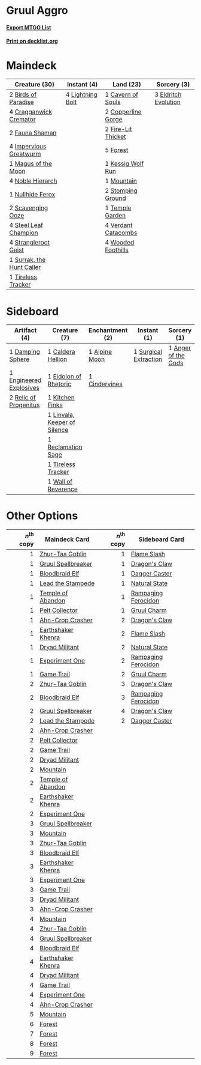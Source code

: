 # Gruul Aggro

#### [Export MTGO List](../collection/Gruul%20Aggro/Gruul%20Aggro.txt)
#### [Print on decklist.org](http://decklist.org/?deckmain=2%09Birds%20of%20Paradise%0A1%09Cavern%20of%20Souls%0A2%09Copperline%20Gorge%0A4%09Cragganwick%20Cremator%0A3%09Eldritch%20Evolution%0A2%09Fauna%20Shaman%0A2%09Fire-Lit%20Thicket%0A5%09Forest%0A4%09Impervious%20Greatwurm%0A1%09Kessig%20Wolf%20Run%0A4%09Lightning%20Bolt%0A1%09Magus%20of%20the%20Moon%0A1%09Mountain%0A4%09Noble%20Hierarch%0A1%09Nullhide%20Ferox%0A2%09Scavenging%20Ooze%0A4%09Steel%20Leaf%20Champion%0A2%09Stomping%20Ground%0A4%09Strangleroot%20Geist%0A1%09Surrak,%20the%20Hunt%20Caller%0A1%09Temple%20Garden%0A1%09Tireless%20Tracker%0A4%09Verdant%20Catacombs%0A4%09Wooded%20Foothills&deckside=1%09Alpine%20Moon%0A1%09Anger%20of%20the%20Gods%0A1%09Caldera%20Hellion%0A1%09Cindervines%0A1%09Damping%20Sphere%0A1%09Eidolon%20of%20Rhetoric%0A1%09Engineered%20Explosives%0A1%09Kitchen%20Finks%0A1%09Linvala,%20Keeper%20of%20Silence%0A1%09Reclamation%20Sage%0A2%09Relic%20of%20Progenitus%0A1%09Surgical%20Extraction%0A1%09Tireless%20Tracker%0A1%09Wall%20of%20Reverence)
# Maindeck

|                                           Creature (30)                                            |                                      Instant (4)                                       |                                          Land (23)                                           |                                          Sorcery (3)                                          |
|----------------------------------------------------------------------------------------------------|----------------------------------------------------------------------------------------|----------------------------------------------------------------------------------------------|-----------------------------------------------------------------------------------------------|
|2 [Birds of Paradise](http://gatherer.wizards.com/Pages/Card/Details.aspx?multiverseid=129906)      |4 [Lightning Bolt](http://gatherer.wizards.com/Pages/Card/Details.aspx?multiverseid=806)|1 [Cavern of Souls](http://gatherer.wizards.com/Pages/Card/Details.aspx?multiverseid=278058)  |3 [Eldritch Evolution](http://gatherer.wizards.com/Pages/Card/Details.aspx?multiverseid=414456)|
|4 [Cragganwick Cremator](http://gatherer.wizards.com/Pages/Card/Details.aspx?multiverseid=159402)   |                                                                                        |2 [Copperline Gorge](http://gatherer.wizards.com/Pages/Card/Details.aspx?multiverseid=209408) |                                                                                               |
|2 [Fauna Shaman](http://gatherer.wizards.com/Pages/Card/Details.aspx?multiverseid=205059)           |                                                                                        |2 [Fire-Lit Thicket](http://gatherer.wizards.com/Pages/Card/Details.aspx?multiverseid=409560) |                                                                                               |
|4 [Impervious Greatwurm](http://gatherer.wizards.com/Pages/Card/Details.aspx?multiverseid=455613)   |                                                                                        |5 [Forest](http://gatherer.wizards.com/Pages/Card/Details.aspx?multiverseid=439860)           |                                                                                               |
|1 [Magus of the Moon](http://gatherer.wizards.com/Pages/Card/Details.aspx?multiverseid=136152)      |                                                                                        |1 [Kessig Wolf Run](http://gatherer.wizards.com/Pages/Card/Details.aspx?multiverseid=233256)  |                                                                                               |
|4 [Noble Hierarch](http://gatherer.wizards.com/Pages/Card/Details.aspx?multiverseid=179434)         |                                                                                        |1 [Mountain](http://gatherer.wizards.com/Pages/Card/Details.aspx?multiverseid=439859)         |                                                                                               |
|1 [Nullhide Ferox](http://gatherer.wizards.com/Pages/Card/Details.aspx?multiverseid=452888)         |                                                                                        |2 [Stomping Ground](http://gatherer.wizards.com/Pages/Card/Details.aspx?multiverseid=405110)  |                                                                                               |
|2 [Scavenging Ooze](http://gatherer.wizards.com/Pages/Card/Details.aspx?multiverseid=420783)        |                                                                                        |1 [Temple Garden](http://gatherer.wizards.com/Pages/Card/Details.aspx?multiverseid=405112)    |                                                                                               |
|4 [Steel Leaf Champion](http://gatherer.wizards.com/Pages/Card/Details.aspx?multiverseid=443070)    |                                                                                        |4 [Verdant Catacombs](http://gatherer.wizards.com/Pages/Card/Details.aspx?multiverseid=405113)|                                                                                               |
|4 [Strangleroot Geist](http://gatherer.wizards.com/Pages/Card/Details.aspx?multiverseid=262671)     |                                                                                        |4 [Wooded Foothills](http://gatherer.wizards.com/Pages/Card/Details.aspx?multiverseid=405116) |                                                                                               |
|1 [Surrak, the Hunt Caller](http://gatherer.wizards.com/Pages/Card/Details.aspx?multiverseid=394721)|                                                                                        |                                                                                              |                                                                                               |
|1 [Tireless Tracker](http://gatherer.wizards.com/Pages/Card/Details.aspx?multiverseid=409997)       |                                                                                        |                                                                                              |                                                                                               |


# Sideboard

|                                          Artifact (4)                                           |                                             Creature (7)                                              |                                    Enchantment (2)                                     |                                          Instant (1)                                           |                                         Sorcery (1)                                          |
|-------------------------------------------------------------------------------------------------|-------------------------------------------------------------------------------------------------------|----------------------------------------------------------------------------------------|------------------------------------------------------------------------------------------------|----------------------------------------------------------------------------------------------|
|1 [Damping Sphere](http://gatherer.wizards.com/Pages/Card/Details.aspx?multiverseid=443101)      |1 [Caldera Hellion](http://gatherer.wizards.com/Pages/Card/Details.aspx?multiverseid=175072)           |1 [Alpine Moon](http://gatherer.wizards.com/Pages/Card/Details.aspx?multiverseid=447264)|1 [Surgical Extraction](http://gatherer.wizards.com/Pages/Card/Details.aspx?multiverseid=397706)|1 [Anger of the Gods](http://gatherer.wizards.com/Pages/Card/Details.aspx?multiverseid=438682)|
|1 [Engineered Explosives](http://gatherer.wizards.com/Pages/Card/Details.aspx?multiverseid=50139)|1 [Eidolon of Rhetoric](http://gatherer.wizards.com/Pages/Card/Details.aspx?multiverseid=380409)       |1 [Cindervines](http://gatherer.wizards.com/Pages/Card/Details.aspx?multiverseid=457305)|                                                                                                |                                                                                              |
|2 [Relic of Progenitus](http://gatherer.wizards.com/Pages/Card/Details.aspx?multiverseid=174824) |1 [Kitchen Finks](http://gatherer.wizards.com/Pages/Card/Details.aspx?multiverseid=370458)             |                                                                                        |                                                                                                |                                                                                              |
|                                                                                                 |1 [Linvala, Keeper of Silence](http://gatherer.wizards.com/Pages/Card/Details.aspx?multiverseid=425838)|                                                                                        |                                                                                                |                                                                                              |
|                                                                                                 |1 [Reclamation Sage](http://gatherer.wizards.com/Pages/Card/Details.aspx?multiverseid=389651)          |                                                                                        |                                                                                                |                                                                                              |
|                                                                                                 |1 [Tireless Tracker](http://gatherer.wizards.com/Pages/Card/Details.aspx?multiverseid=409997)          |                                                                                        |                                                                                                |                                                                                              |
|                                                                                                 |1 [Wall of Reverence](http://gatherer.wizards.com/Pages/Card/Details.aspx?multiverseid=376579)         |                                                                                        |                                                                                                |                                                                                              |


# Other Options

|*n*<sup>th</sup> copy|                                        Maindeck Card                                        |*n*<sup>th</sup> copy|                                        Sideboard Card                                        |
|--------------------:|---------------------------------------------------------------------------------------------|--------------------:|----------------------------------------------------------------------------------------------|
|                    1|[Zhur-Taa Goblin](http://gatherer.wizards.com/Pages/Card/Details.aspx?multiverseid=457359)   |                    1|[Flame Slash](http://gatherer.wizards.com/Pages/Card/Details.aspx?multiverseid=416914)        |
|                    1|[Gruul Spellbreaker](http://gatherer.wizards.com/Pages/Card/Details.aspx?multiverseid=457323)|                    1|[Dragon's Claw](http://gatherer.wizards.com/Pages/Card/Details.aspx?multiverseid=129527)      |
|                    1|[Bloodbraid Elf](http://gatherer.wizards.com/Pages/Card/Details.aspx?multiverseid=185053)    |                    1|[Dagger Caster](http://gatherer.wizards.com/Pages/Card/Details.aspx?multiverseid=457241)      |
|                    1|[Lead the Stampede](http://gatherer.wizards.com/Pages/Card/Details.aspx?multiverseid=382295) |                    1|[Natural State](http://gatherer.wizards.com/Pages/Card/Details.aspx?multiverseid=407646)      |
|                    1|[Temple of Abandon](http://gatherer.wizards.com/Pages/Card/Details.aspx?multiverseid=373711) |                    1|[Rampaging Ferocidon](http://gatherer.wizards.com/Pages/Card/Details.aspx?multiverseid=435308)|
|                    1|[Pelt Collector](http://gatherer.wizards.com/Pages/Card/Details.aspx?multiverseid=452891)    |                    1|[Gruul Charm](http://gatherer.wizards.com/Pages/Card/Details.aspx?multiverseid=366360)        |
|                    1|[Ahn-Crop Crasher](http://gatherer.wizards.com/Pages/Card/Details.aspx?multiverseid=426819)  |                    2|[Dragon's Claw](http://gatherer.wizards.com/Pages/Card/Details.aspx?multiverseid=129527)      |
|                    1|[Earthshaker Khenra](http://gatherer.wizards.com/Pages/Card/Details.aspx?multiverseid=430779)|                    2|[Flame Slash](http://gatherer.wizards.com/Pages/Card/Details.aspx?multiverseid=416914)        |
|                    1|[Dryad Militant](http://gatherer.wizards.com/Pages/Card/Details.aspx?multiverseid=456369)    |                    2|[Natural State](http://gatherer.wizards.com/Pages/Card/Details.aspx?multiverseid=407646)      |
|                    1|[Experiment One](http://gatherer.wizards.com/Pages/Card/Details.aspx?multiverseid=405219)    |                    2|[Rampaging Ferocidon](http://gatherer.wizards.com/Pages/Card/Details.aspx?multiverseid=435308)|
|                    1|[Game Trail](http://gatherer.wizards.com/Pages/Card/Details.aspx?multiverseid=410044)        |                    2|[Gruul Charm](http://gatherer.wizards.com/Pages/Card/Details.aspx?multiverseid=366360)        |
|                    2|[Zhur-Taa Goblin](http://gatherer.wizards.com/Pages/Card/Details.aspx?multiverseid=457359)   |                    3|[Dragon's Claw](http://gatherer.wizards.com/Pages/Card/Details.aspx?multiverseid=129527)      |
|                    2|[Bloodbraid Elf](http://gatherer.wizards.com/Pages/Card/Details.aspx?multiverseid=185053)    |                    3|[Rampaging Ferocidon](http://gatherer.wizards.com/Pages/Card/Details.aspx?multiverseid=435308)|
|                    2|[Gruul Spellbreaker](http://gatherer.wizards.com/Pages/Card/Details.aspx?multiverseid=457323)|                    4|[Dragon's Claw](http://gatherer.wizards.com/Pages/Card/Details.aspx?multiverseid=129527)      |
|                    2|[Lead the Stampede](http://gatherer.wizards.com/Pages/Card/Details.aspx?multiverseid=382295) |                    2|[Dagger Caster](http://gatherer.wizards.com/Pages/Card/Details.aspx?multiverseid=457241)      |
|                    2|[Ahn-Crop Crasher](http://gatherer.wizards.com/Pages/Card/Details.aspx?multiverseid=426819)  |                     |                                                                                              |
|                    2|[Pelt Collector](http://gatherer.wizards.com/Pages/Card/Details.aspx?multiverseid=452891)    |                     |                                                                                              |
|                    2|[Game Trail](http://gatherer.wizards.com/Pages/Card/Details.aspx?multiverseid=410044)        |                     |                                                                                              |
|                    2|[Dryad Militant](http://gatherer.wizards.com/Pages/Card/Details.aspx?multiverseid=456369)    |                     |                                                                                              |
|                    2|[Mountain](http://gatherer.wizards.com/Pages/Card/Details.aspx?multiverseid=439859)          |                     |                                                                                              |
|                    2|[Temple of Abandon](http://gatherer.wizards.com/Pages/Card/Details.aspx?multiverseid=373711) |                     |                                                                                              |
|                    2|[Earthshaker Khenra](http://gatherer.wizards.com/Pages/Card/Details.aspx?multiverseid=430779)|                     |                                                                                              |
|                    2|[Experiment One](http://gatherer.wizards.com/Pages/Card/Details.aspx?multiverseid=405219)    |                     |                                                                                              |
|                    3|[Gruul Spellbreaker](http://gatherer.wizards.com/Pages/Card/Details.aspx?multiverseid=457323)|                     |                                                                                              |
|                    3|[Mountain](http://gatherer.wizards.com/Pages/Card/Details.aspx?multiverseid=439859)          |                     |                                                                                              |
|                    3|[Zhur-Taa Goblin](http://gatherer.wizards.com/Pages/Card/Details.aspx?multiverseid=457359)   |                     |                                                                                              |
|                    3|[Bloodbraid Elf](http://gatherer.wizards.com/Pages/Card/Details.aspx?multiverseid=185053)    |                     |                                                                                              |
|                    3|[Earthshaker Khenra](http://gatherer.wizards.com/Pages/Card/Details.aspx?multiverseid=430779)|                     |                                                                                              |
|                    3|[Experiment One](http://gatherer.wizards.com/Pages/Card/Details.aspx?multiverseid=405219)    |                     |                                                                                              |
|                    3|[Game Trail](http://gatherer.wizards.com/Pages/Card/Details.aspx?multiverseid=410044)        |                     |                                                                                              |
|                    3|[Dryad Militant](http://gatherer.wizards.com/Pages/Card/Details.aspx?multiverseid=456369)    |                     |                                                                                              |
|                    3|[Ahn-Crop Crasher](http://gatherer.wizards.com/Pages/Card/Details.aspx?multiverseid=426819)  |                     |                                                                                              |
|                    4|[Mountain](http://gatherer.wizards.com/Pages/Card/Details.aspx?multiverseid=439859)          |                     |                                                                                              |
|                    4|[Zhur-Taa Goblin](http://gatherer.wizards.com/Pages/Card/Details.aspx?multiverseid=457359)   |                     |                                                                                              |
|                    4|[Gruul Spellbreaker](http://gatherer.wizards.com/Pages/Card/Details.aspx?multiverseid=457323)|                     |                                                                                              |
|                    4|[Bloodbraid Elf](http://gatherer.wizards.com/Pages/Card/Details.aspx?multiverseid=185053)    |                     |                                                                                              |
|                    4|[Earthshaker Khenra](http://gatherer.wizards.com/Pages/Card/Details.aspx?multiverseid=430779)|                     |                                                                                              |
|                    4|[Dryad Militant](http://gatherer.wizards.com/Pages/Card/Details.aspx?multiverseid=456369)    |                     |                                                                                              |
|                    4|[Game Trail](http://gatherer.wizards.com/Pages/Card/Details.aspx?multiverseid=410044)        |                     |                                                                                              |
|                    4|[Experiment One](http://gatherer.wizards.com/Pages/Card/Details.aspx?multiverseid=405219)    |                     |                                                                                              |
|                    4|[Ahn-Crop Crasher](http://gatherer.wizards.com/Pages/Card/Details.aspx?multiverseid=426819)  |                     |                                                                                              |
|                    5|[Mountain](http://gatherer.wizards.com/Pages/Card/Details.aspx?multiverseid=439859)          |                     |                                                                                              |
|                    6|[Forest](http://gatherer.wizards.com/Pages/Card/Details.aspx?multiverseid=439860)            |                     |                                                                                              |
|                    7|[Forest](http://gatherer.wizards.com/Pages/Card/Details.aspx?multiverseid=439860)            |                     |                                                                                              |
|                    8|[Forest](http://gatherer.wizards.com/Pages/Card/Details.aspx?multiverseid=439860)            |                     |                                                                                              |
|                    9|[Forest](http://gatherer.wizards.com/Pages/Card/Details.aspx?multiverseid=439860)            |                     |                                                                                              |

